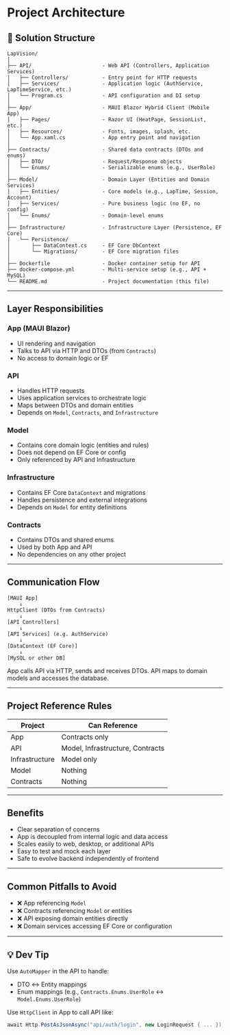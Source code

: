 
# Project Architecture

## 📁 Solution Structure

```
LapVision/
│
├── API/                       - Web API (Controllers, Application Services)
│   ├── Controllers/           - Entry point for HTTP requests
│   ├── Services/              - Application logic (AuthService, LapTimeService, etc.)
│   └── Program.cs             - API configuration and DI setup
│
├── App/                       - MAUI Blazor Hybrid Client (Mobile App)
│   ├── Pages/                 - Razor UI (HeatPage, SessionList, etc.)
│   ├── Resources/             - Fonts, images, splash, etc.
│   └── App.xaml.cs            - App entry point and navigation
│
├── Contracts/                 - Shared data contracts (DTOs and enums)
│   ├── DTO/                   - Request/Response objects
│   └── Enums/                 - Serializable enums (e.g., UserRole)
│
├── Model/                     - Domain Layer (Entities and Domain Services)
│   ├── Entities/              - Core models (e.g., LapTime, Session, Account)
│   ├── Services/              - Pure business logic (no EF, no config)
│   └── Enums/                 - Domain-level enums
│
├── Infrastructure/            - Infrastructure Layer (Persistence, EF Core)
│   └── Persistence/
│       ├── DataContext.cs     - EF Core DbContext
│       └── Migrations/        - EF Core migration files
│
├── Dockerfile                 - Docker container setup for API
├── docker-compose.yml         - Multi-service setup (e.g., API + MySQL)
└── README.md                  - Project documentation (this file)
```

---

## Layer Responsibilities

### App (MAUI Blazor)
- UI rendering and navigation
- Talks to API via HTTP and DTOs (from `Contracts`)
- No access to domain logic or EF

### API
- Handles HTTP requests
- Uses application services to orchestrate logic
- Maps between DTOs and domain entities
- Depends on `Model`, `Contracts`, and `Infrastructure`

### Model
- Contains core domain logic (entities and rules)
- Does not depend on EF Core or config
- Only referenced by API and Infrastructure

### Infrastructure
- Contains EF Core `DataContext` and migrations
- Handles persistence and external integrations
- Depends on `Model` for entity definitions

### Contracts
- Contains DTOs and shared enums
- Used by both App and API
- No dependencies on any other project

---

## Communication Flow

```
[MAUI App]
    ↓
HttpClient (DTOs from Contracts)
    ↓
[API Controllers]
    ↓
[API Services] (e.g. AuthService)
    ↓
[DataContext (EF Core)]
    ↓
[MySQL or other DB]
```

App calls API via HTTP, sends and receives DTOs. API maps to domain models and accesses the database.

---

## Project Reference Rules

| Project         | Can Reference               |
|----------------|-----------------------------|
| App             | Contracts only              |
| API             | Model, Infrastructure, Contracts |
| Infrastructure  | Model only                  |
| Model           | Nothing                     |
| Contracts       | Nothing                     |

---

## Benefits

- Clear separation of concerns
- App is decoupled from internal logic and data access
- Scales easily to web, desktop, or additional APIs
- Easy to test and mock each layer
- Safe to evolve backend independently of frontend

---

## Common Pitfalls to Avoid

- ❌ App referencing `Model`
- ❌ Contracts referencing `Model` or entities
- ❌ API exposing domain entities directly
- ❌ Domain services accessing EF Core or configuration

---

## 💡 Dev Tip

Use `AutoMapper` in the API to handle:
- DTO ↔ Entity mappings
- Enum mappings (e.g., `Contracts.Enums.UserRole` ↔ `Model.Enums.UserRole`)

Use `HttpClient` in App to call API like:

```csharp
await Http.PostAsJsonAsync("api/auth/login", new LoginRequest { ... });
```
